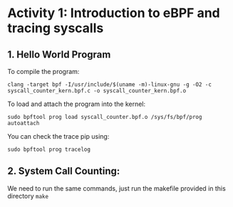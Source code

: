 # Activity 1: Introduction to eBPF and tracing syscalls

## 1. Hello World Program
To compile the program:
```
clang -target bpf -I/usr/include/$(uname -m)-linux-gnu -g -O2 -c syscall_counter_kern.bpf.c -o syscall_counter_kern.bpf.o
```

To load and attach the program into the kernel:
```
sudo bpftool prog load syscall_counter.bpf.o /sys/fs/bpf/prog autoattach
```

You can check the trace pip using:
```
sudo bpftool prog tracelog
```

## 2. System Call Counting:
We need to run the same commands, just run the makefile provided in this directory ```make```
